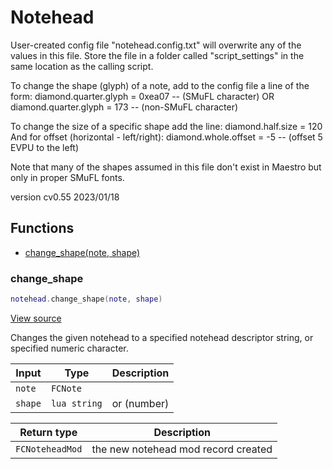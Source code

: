 # Notehead

User-created config file "notehead.config.txt" will overwrite any of the values in this file.
Store the file in a folder called "script_settings" in the same location as the calling script.

To change the shape (glyph) of a note, add to the config file a line of the form:
    diamond.quarter.glyph = 0xea07 -- (SMuFL character)
        OR
    diamond.quarter.glyph = 173 -- (non-SMuFL character)

To change the size of a specific shape add the line:
    diamond.half.size = 120
And for offset (horizontal - left/right):
    diamond.whole.offset = -5 -- (offset 5 EVPU to the left)

Note that many of the shapes assumed in this file don't exist in Maestro but only in proper SMuFL fonts.

version cv0.55 2023/01/18

## Functions

- [change_shape(note, shape)](#change_shape)

### change_shape

```lua
notehead.change_shape(note, shape)
```

[View source](https://github.com/finale-lua/lua-scripts/tree/master/src/library/notehead.lua#L215)

Changes the given notehead to a specified notehead descriptor string, or specified numeric character.

| Input | Type | Description |
| ----- | ---- | ----------- |
| `note` | `FCNote` |  |
| `shape` | `lua string` | or (number) |

| Return type | Description |
| ----------- | ----------- |
| `FCNoteheadMod` | the new notehead mod record created |
